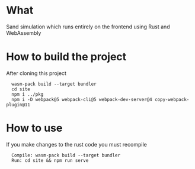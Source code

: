# What
Sand simulation which runs entirely on the frontend using Rust and WebAssembly

# How to build the project
After cloning this project
```
  wasm-pack build --target bundler
  cd site
  npm i ../pkg
  npm i -D webpack@5 webpack-cli@5 webpack-dev-server@4 copy-webpack-plugin@11
```
    


# How to use
If you make changes to the rust code you must recompile 
```
  Compile: wasm-pack build --target bundler
  Run: cd site && npm run serve
```